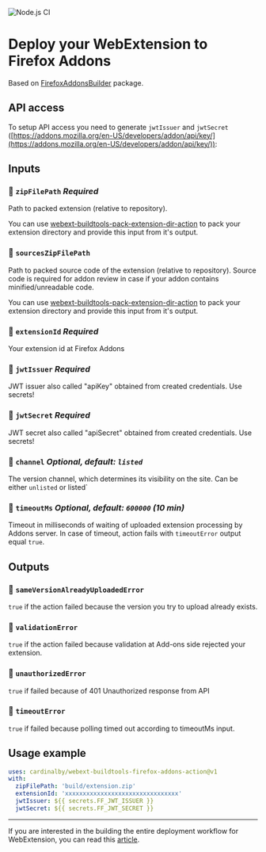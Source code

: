 ![Node.js CI](https://github.com/cardinalby/webext-buildtools-firefox-addons-action/workflows/build-test/badge.svg)

# Deploy your WebExtension to Firefox Addons

Based on [FirefoxAddonsBuilder](https://www.npmjs.com/package/webext-buildtools-firefox-addons-builder) 
package.

## API access

To setup API access you need to generate `jwtIssuer` and `jwtSecret`
([https://addons.mozilla.org/en-US/developers/addon/api/key/](https://addons.mozilla.org/en-US/developers/addon/api/key/)):

## Inputs

### 🔸 `zipFilePath` _Required_
Path to packed extension (relative to repository).

You can use [webext-buildtools-pack-extension-dir-action](https://github.com/cardinalby/webext-buildtools-pack-extension-dir-action)
to pack your extension directory and provide this input from it's output.

### 🔸 `sourcesZipFilePath`
Path to packed source code of the extension (relative to repository).
Source code is required for addon review in case if your addon contains minified/unreadable code.

You can use [webext-buildtools-pack-extension-dir-action](https://github.com/cardinalby/webext-buildtools-pack-extension-dir-action)
to pack your extension directory and provide this input from it's output.

### 🔸 `extensionId` _Required_
Your extension id at Firefox Addons

### 🔸 `jwtIssuer` _Required_
JWT issuer also called "apiKey" obtained from created credentials. Use secrets!

### 🔸 `jwtSecret` _Required_
JWT secret also called "apiSecret" obtained from created credentials. Use secrets!

### 🔹 `channel` _Optional, default: `listed`_
The version channel, which determines its visibility on the site. Can be either `unlisted` or listed`

### 🔹 `timeoutMs` _Optional, default: `600000` (10 min)_
Timeout in milliseconds of waiting of uploaded extension processing by Addons server.
In case of timeout, action fails with `timeoutError` output equal `true`.

## Outputs

### 🔻 `sameVersionAlreadyUploadedError`
`true` if the action failed because the version you try to upload already exists.

### 🔻 `validationError`
`true` if the action failed because validation at Add-ons side rejected your extension.

### 🔻 `unauthorizedError`
`true` if failed because of 401 Unauthorized response from API

### 🔻 `timeoutError`
`true` if failed because polling timed out according to timeoutMs input.

## Usage example

```yaml
uses: cardinalby/webext-buildtools-firefox-addons-action@v1
with:
  zipFilePath: 'build/extension.zip'
  extensionId: 'xxxxxxxxxxxxxxxxxxxxxxxxxxxxxxxx'
  jwtIssuer: ${{ secrets.FF_JWT_ISSUER }}
  jwtSecret: ${{ secrets.FF_JWT_SECRET }}
```

---
If you are interested in the building the entire deployment workflow for WebExtension, 
you can read this [article](https://cardinalby.github.io/blog/post/github-actions/webext/1-introduction/).